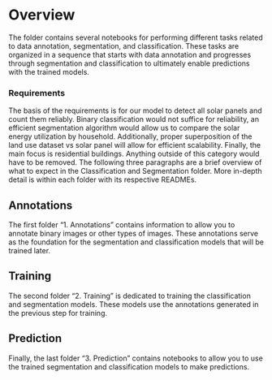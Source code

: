 # Overview
The folder contains several notebooks for performing different tasks related to data annotation, segmentation, and classification. These tasks are organized in a sequence that starts with data annotation and progresses through segmentation and classification to ultimately enable predictions with the trained models.


### Requirements
The basis of the requirements is for our model to detect all solar panels and count them reliably. Binary classification would not suffice for reliability, an efficient segmentation algorithm would allow us to compare the solar energy utilization by household.
Additionally, proper superposition of the land use dataset vs solar panel will allow for efficient scalability.
Finally, the main focus is residential buildings. Anything outside of this category would have to be removed.
The following three paragraphs are a brief overview of what to expect in the Classification and Segmentation folder. More in-depth detail is within each folder with its respective READMEs.


## Annotations
The first folder “1. Annotations” contains information to allow you to annotate binary images or other types of images. These annotations serve as the foundation for the segmentation and classification models that will be trained later.
## Training
The second folder “2. Training” is dedicated to training the classification and segmentation models. These models use the annotations generated in the previous step for training. 
## Prediction
Finally, the last folder “3. Prediction” contains notebooks to allow you to use the trained segmentation and classification models to make predictions. 






